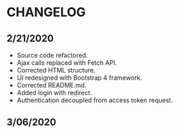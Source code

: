 # CHANGELOG

## 2/21/2020

* Source code refactored.
* Ajax calls replaced with Fetch API.
* Corrected HTML structure.
* UI redesigned with Bootstrap 4 framework.
* Corrected README.md.
* Added login with redirect.
* Authentication decoupled from access token request.

## 3/06/2020
